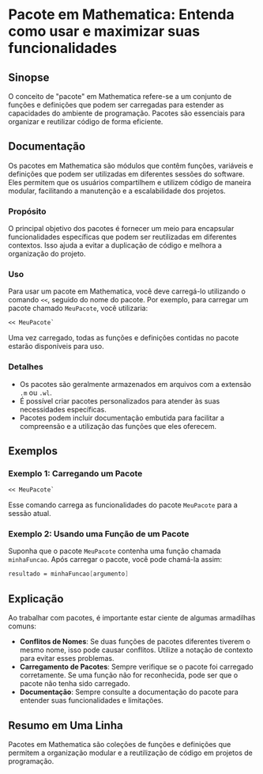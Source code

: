 <!--
Meta Description: # Pacote em Mathematica: Entenda como usar e maximizar suas funcionalidades ## Sinopse O conceito de "pacote" em Mathematica refere-se a um conjunto d...
Meta Keywords: pacote, para, pacotes, que, mathematica
-->

# Pacote em Mathematica: Entenda como usar e maximizar suas funcionalidades

## Sinopse
O conceito de "pacote" em Mathematica refere-se a um conjunto de funções e definições que podem ser carregadas para estender as capacidades do ambiente de programação. Pacotes são essenciais para organizar e reutilizar código de forma eficiente.

## Documentação
Os pacotes em Mathematica são módulos que contêm funções, variáveis e definições que podem ser utilizadas em diferentes sessões do software. Eles permitem que os usuários compartilhem e utilizem código de maneira modular, facilitando a manutenção e a escalabilidade dos projetos.

### Propósito
O principal objetivo dos pacotes é fornecer um meio para encapsular funcionalidades específicas que podem ser reutilizadas em diferentes contextos. Isso ajuda a evitar a duplicação de código e melhora a organização do projeto.

### Uso
Para usar um pacote em Mathematica, você deve carregá-lo utilizando o comando `<<`, seguido do nome do pacote. Por exemplo, para carregar um pacote chamado `MeuPacote`, você utilizaria:

```mathematica
<< MeuPacote`
```

Uma vez carregado, todas as funções e definições contidas no pacote estarão disponíveis para uso.

### Detalhes
- Os pacotes são geralmente armazenados em arquivos com a extensão `.m` ou `.wl`.
- É possível criar pacotes personalizados para atender às suas necessidades específicas.
- Pacotes podem incluir documentação embutida para facilitar a compreensão e a utilização das funções que eles oferecem.

## Exemplos
### Exemplo 1: Carregando um Pacote
```mathematica
<< MeuPacote`
```
Esse comando carrega as funcionalidades do pacote `MeuPacote` para a sessão atual.

### Exemplo 2: Usando uma Função de um Pacote
Suponha que o pacote `MeuPacote` contenha uma função chamada `minhaFuncao`. Após carregar o pacote, você pode chamá-la assim:
```mathematica
resultado = minhaFuncao[argumento]
```

## Explicação
Ao trabalhar com pacotes, é importante estar ciente de algumas armadilhas comuns:
- **Conflitos de Nomes**: Se duas funções de pacotes diferentes tiverem o mesmo nome, isso pode causar conflitos. Utilize a notação de contexto para evitar esses problemas.
- **Carregamento de Pacotes**: Sempre verifique se o pacote foi carregado corretamente. Se uma função não for reconhecida, pode ser que o pacote não tenha sido carregado.
- **Documentação**: Sempre consulte a documentação do pacote para entender suas funcionalidades e limitações.

## Resumo em Uma Linha
Pacotes em Mathematica são coleções de funções e definições que permitem a organização modular e a reutilização de código em projetos de programação.